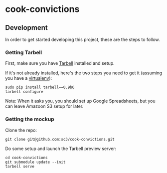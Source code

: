 cook-convictions
==============

## Development

In order to get started developing this project, these are the steps to follow.

### Getting Tarbell
First, make sure you have [Tarbell](http://tarbell.tribapps.com/) installed and setup. 

If it's not already installed, here's the two steps you need to get it (assuming you have a [virtualenv](http://virtualenv.readthedocs.org/en/latest/)):  

    sudo pip install tarbell==0.9b6  
    tarbell configure  

Note: When it asks you, you should set up Google Spreadsheets, but you can leave Amazoon S3 setup for later.

### Getting the mockup

Clone the repo:  

    git clone git@github.com:sc3/cook-convictions.git

Do some setup and launch the Tarbell preview server:  

    cd cook-convictions  
    git submodule update --init  
    tarbell serve  
